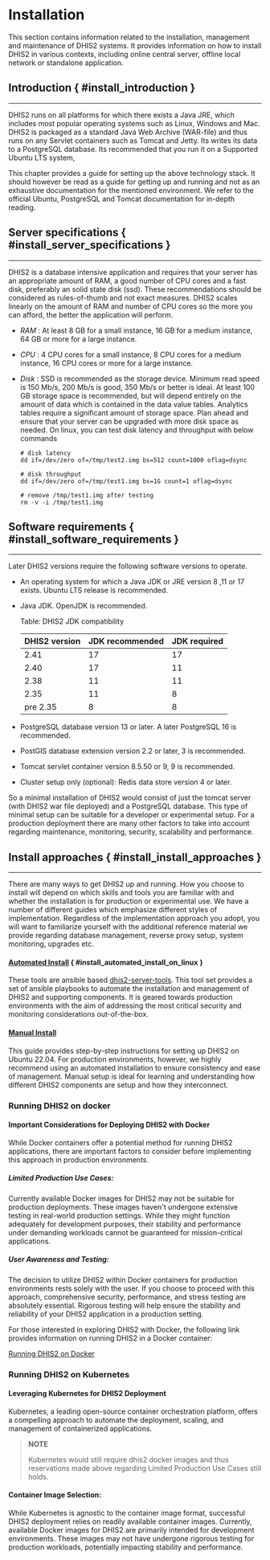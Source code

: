 # Installation

This section contains information related to the installation, management and maintenance of DHIS2 systems. It provides information on how to install DHIS2 in various contexts, including online central server, offline local network or standalone application.

## Introduction { #install_introduction }

---

DHIS2 runs on all platforms for which there exists a Java JRE, which includes most popular operating systems such as Linux, Windows and Mac. DHIS2 is packaged as a standard Java Web Archive (WAR-file) and thus runs on any Servlet containers such as Tomcat and Jetty. Its writes its data to a PostgreSQL database. Its recommended that you run it on a Supported Ubuntu LTS system,

This chapter provides a guide for setting up the above technology stack. It should however be read as a guide for getting up and running and not as an exhaustive documentation for the mentioned environment. We refer to the official Ubuntu, PostgreSQL and Tomcat documentation for in-depth reading.

## Server specifications { #install_server_specifications }

---

DHIS2 is a database intensive application and requires that your server has an appropriate amount of RAM, a good number of CPU cores and a fast disk, preferably an solid state disk (ssd). These recommendations should be considered as rules-of-thumb and not exact measures. DHIS2 scales linearly on the amount of RAM and number of CPU cores so the more you can afford, the better the application will perform.

- _RAM_
  : At least 8 GB for a small instance, 16 GB for a medium instance, 64 GB or more for a large instance.
- _CPU_
  : 4 CPU cores for a small instance, 8 CPU cores for a medium instance, 16 CPU cores or more for a large instance.
- _Disk_
  : SSD is recommended as the storage device. Minimum read speed is 150 Mb/s, 200 Mb/s is good, 350 Mb/s or better is ideal. At least 100 GB storage space is recommended, but will depend entirely on the amount of data which is contained in the data value tables. Analytics tables require a significant amount of storage space. Plan ahead and ensure that your server can be upgraded with more disk space as needed. On linux, you can test disk latency and throughput with below commands

  ```
  # disk latency
  dd if=/dev/zero of=/tmp/test2.img bs=512 count=1000 oflag=dsync

  # disk throughput
  dd if=/dev/zero of=/tmp/test1.img bs=1G count=1 oflag=dsync

  # remove /tmp/test1.img after testing
  rm -v -i /tmp/test1.img
  ```

## Software requirements { #install_software_requirements }

---

Later DHIS2 versions require the following software versions to operate.

- An operating system for which a Java JDK or JRE version 8 ,11 or 17 exists. Ubuntu LTS release is recommended.
- Java JDK. OpenJDK is recommended.

  Table: DHIS2 JDK compatibility

  | DHIS2 version | JDK recommended | JDK required |
  | ------------- | --------------- | ------------ |
  | 2.41          | 17              | 17           |
  | 2.40          | 17              | 11           |
  | 2.38          | 11              | 11           |
  | 2.35          | 11              | 8            |
  | pre 2.35      | 8               | 8            |

- PostgreSQL database version 13 or later. A later PostgreSQL 16 is recommended.
- PostGIS database extension version 2.2 or later, 3 is recommended.
- Tomcat servlet container version 8.5.50 or 9, 9 is recommended.
- Cluster setup only (optional): Redis data store version 4 or later.

So a minimal installation of DHIS2 would consist of just the tomcat server (with DHIS2 war file deployed) and a PostgreSQL database. This type of minimal setup can be suitable for a developer or experimental setup. For a production deployment there are many other factors to take into account regarding maintenance, monitoring, security, scalability and performance.

## Install approaches { #install_install_approaches }

---

There are many ways to get DHIS2 up and running. How you choose to install will depend on which skills and tools you are familiar with and whether the installation is for production or experimental use. We have a number of different guides which emphasize different styles of implementation. Regardless of the implementation approach you adopt, you will want to familiarize yourself with the additional reference material we provide regarding database management, reverse proxy setup, system monitoring, upgrades etc.

#### [Automated Install](#getting_started_linux_automated_install) { #install_automated_install_on_linux }

These tools are ansible based [dhis2-server-tools](https://github.com/dhis2/dhis2-server-tools). This tool set provides a set of ansible playbooks to automate the installation and management of DHIS2 and supporting components. It is geared towards production environments with the aim of addressing the most critical security and monitoring considerations out-of-the-box.

#### [Manual Install](#getting_started_linux_manual_install)

This guide provides step-by-step instructions for setting up DHIS2 on Ubuntu 22.04. For production environments, however, we highly recommend using an automated installation to ensure consistency and ease of management. Manual setup is ideal for learning and understanding how different DHIS2 components are setup and how they interconnect.

### Running DHIS2 on docker

#### Important Considerations for Deploying DHIS2 with Docker

While Docker containers offer a potential method for running DHIS2 applications, there are important factors to consider before implementing this approach in production environments.

##### Limited Production Use Cases:

Currently available Docker images for DHIS2 may not be suitable for production deployments. These images haven't undergone extensive testing in real-world production settings. While they might function adequately for development purposes, their stability and performance under demanding workloads cannot be guaranteed for mission-critical applications.

##### User Awareness and Testing:

The decision to utilize DHIS2 within Docker containers for production environments rests solely with the user. If you choose to proceed with this approach, comprehensive security, performance, and stress testing are absolutely essential. Rigorous testing will help ensure the stability and reliability of your DHIS2 application in a production setting.

For those interested in exploring DHIS2 with Docker, the following link provides information on running DHIS2 in a Docker container:

[ Running DHIS2 on Docker ](https://github.com/dhis2/dhis2-core/blob/master/docker/DOCKERHUB.md)

### Running DHIS2 on Kubernetes

#### Leveraging Kubernetes for DHIS2 Deployment

Kubernetes, a leading open-source container orchestration platform, offers a compelling approach to automate the deployment, scaling, and management of containerized applications.

> **NOTE**
>
> Kubernetes would still require dhis2 docker images and thus reservations made above regarding Limited Production Use Cases still holds.

#### Container Image Selection:

While Kubernetes is agnostic to the container image format, successful DHIS2 deployment relies on readily available container images. Currently, available Docker images for DHIS2 are primarily intended for development environments. These images may not have undergone rigorous testing for production workloads, potentially impacting stability and performance.
